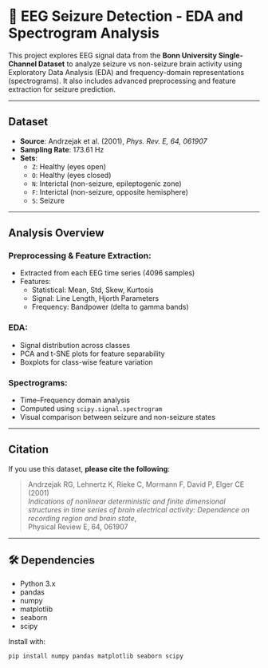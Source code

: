 # 🧠 EEG Seizure Detection - EDA and Spectrogram Analysis

This project explores EEG signal data from the **Bonn University Single-Channel Dataset** to analyze seizure vs non-seizure brain activity using Exploratory Data Analysis (EDA) and frequency-domain representations (spectrograms). It also includes advanced preprocessing and feature extraction for seizure prediction.

---

##  Dataset

- **Source**: Andrzejak et al. (2001), *Phys. Rev. E, 64, 061907*
- **Sampling Rate**: 173.61 Hz
- **Sets**:
  - `Z`: Healthy (eyes open)
  - `O`: Healthy (eyes closed)
  - `N`: Interictal (non-seizure, epileptogenic zone)
  - `F`: Interictal (non-seizure, opposite hemisphere)
  - `S`: Seizure

---

## Analysis Overview

###  Preprocessing & Feature Extraction:
- Extracted from each EEG time series (4096 samples)
- Features:
  - Statistical: Mean, Std, Skew, Kurtosis
  - Signal: Line Length, Hjorth Parameters
  - Frequency: Bandpower (delta to gamma bands)

###  EDA:
- Signal distribution across classes
- PCA and t-SNE plots for feature separability
- Boxplots for class-wise feature variation

### Spectrograms:
- Time–Frequency domain analysis
- Computed using `scipy.signal.spectrogram`
- Visual comparison between seizure and non-seizure states

---

## Citation

If you use this dataset, **please cite the following**:

> Andrzejak RG, Lehnertz K, Rieke C, Mormann F, David P, Elger CE (2001)  
> *Indications of nonlinear deterministic and finite dimensional structures in time series of brain electrical activity: Dependence on recording region and brain state*,  
> Physical Review E, 64, 061907

---

## 🛠 Dependencies

- Python 3.x
- pandas
- numpy
- matplotlib
- seaborn
- scipy

Install with:

```bash
pip install numpy pandas matplotlib seaborn scipy
